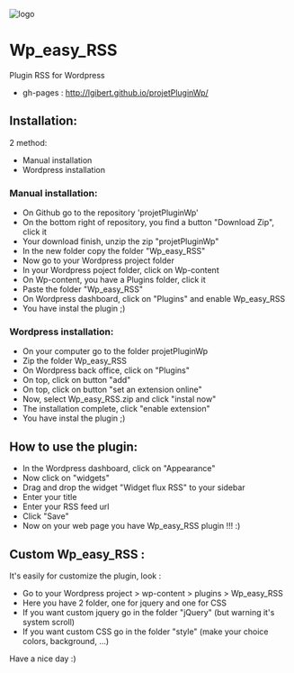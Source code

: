 ![logo](https://scontent-fra.xx.fbcdn.net/hphotos-xap1/v/t1.0-9/11226904_940385329316425_5477830414844920737_n.jpg?oh=0d2403f76431b139277f4a8b42ed3087&oe=5600B2F5) 
# Wp_easy_RSS
Plugin RSS for Wordpress

- gh-pages : http://lgibert.github.io/projetPluginWp/

Installation:
-------------

2 method:
* Manual installation
* Wordpress installation

### Manual installation:

* On Github go to the repository 'projetPluginWp'
* On the bottom right of repository, you find a button "Download Zip", click it
* Your download finish, unzip the zip "projetPluginWp"
* In the new folder copy the folder "Wp_easy_RSS"
* Now go to your Wordpress project folder
* In your Wordpress poject folder, click on Wp-content
* On Wp-content, you have a Plugins folder, click it
* Paste the folder "Wp_easy_RSS"
* On Wordpress dashboard, click on "Plugins" and enable Wp_easy_RSS
* You have instal the plugin ;)

### Wordpress installation:

* On your computer go to the folder projetPluginWp
* Zip the folder Wp_easy_RSS
* On Wordpress back office, click on "Plugins"
* On top, click on button "add"
* On top, click on button "set an extension online"
* Now, select Wp_easy_RSS.zip and click "instal now"
* The installation complete, click "enable extension"
* You have instal the plugin ;)

How to use the plugin:
----------------------

* In the Wordpress dashboard, click on "Appearance"
* Now click on "widgets"
* Drag and drop the widget "Widget flux RSS" to your sidebar
* Enter your title
* Enter your RSS feed url
* Click "Save"
* Now on your web page you have Wp_easy_RSS plugin !!! :)

Custom Wp_easy_RSS :
--------------------

It's easily for customize the plugin, look :

* Go to your Wordpress project > wp-content > plugins > Wp_easy_RSS
* Here you have 2 folder, one for jquery and one for CSS
* If you want custom jquery go in the folder "jQuery" (but warning it's system scroll)
* If you want custom CSS go in the folder "style" (make your choice colors, background, ...)


Have a nice day :)






